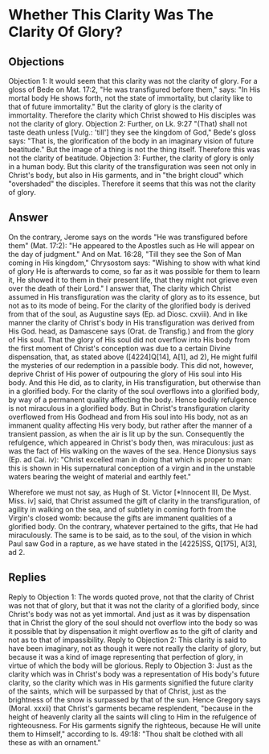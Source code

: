 # Whether This Clarity Was The Clarity Of Glory?
## Objections
Objection 1: It would seem that this clarity was not the clarity of glory. For a gloss of Bede on Mat. 17:2, "He was transfigured before them," says: "In His mortal body He shows forth, not the state of immortality, but clarity like to that of future immortality." But the clarity of glory is the clarity of immortality. Therefore the clarity which Christ showed to His disciples was not the clarity of glory.
Objection 2: Further, on Lk. 9:27 "(That) shall not taste death unless [Vulg.: 'till'] they see the kingdom of God," Bede's gloss says: "That is, the glorification of the body in an imaginary vision of future beatitude." But the image of a thing is not the thing itself. Therefore this was not the clarity of beatitude.
Objection 3: Further, the clarity of glory is only in a human body. But this clarity of the transfiguration was seen not only in Christ's body, but also in His garments, and in "the bright cloud" which "overshaded" the disciples. Therefore it seems that this was not the clarity of glory.
## Answer
On the contrary, Jerome says on the words "He was transfigured before them" (Mat. 17:2): "He appeared to the Apostles such as He will appear on the day of judgment." And on Mat. 16:28, "Till they see the Son of Man coming in His kingdom," Chrysostom says: "Wishing to show with what kind of glory He is afterwards to come, so far as it was possible for them to learn it, He showed it to them in their present life, that they might not grieve even over the death of their Lord."
I answer that, The clarity which Christ assumed in His transfiguration was the clarity of glory as to its essence, but not as to its mode of being. For the clarity of the glorified body is derived from that of the soul, as Augustine says (Ep. ad Diosc. cxviii). And in like manner the clarity of Christ's body in His transfiguration was derived from His God. head, as Damascene says (Orat. de Transfig.) and from the glory of His soul. That the glory of His soul did not overflow into His body from the first moment of Christ's conception was due to a certain Divine dispensation, that, as stated above ([4224]Q[14], A[1], ad 2), He might fulfil the mysteries of our redemption in a passible body. This did not, however, deprive Christ of His power of outpouring the glory of His soul into His body. And this He did, as to clarity, in His transfiguration, but otherwise than in a glorified body. For the clarity of the soul overflows into a glorified body, by way of a permanent quality affecting the body. Hence bodily refulgence is not miraculous in a glorified body. But in Christ's transfiguration clarity overflowed from His Godhead and from His soul into His body, not as an immanent quality affecting His very body, but rather after the manner of a transient passion, as when the air is lit up by the sun. Consequently the refulgence, which appeared in Christ's body then, was miraculous: just as was the fact of His walking on the waves of the sea. Hence Dionysius says (Ep. ad Cai. iv): "Christ excelled man in doing that which is proper to man: this is shown in His supernatural conception of a virgin and in the unstable waters bearing the weight of material and earthly feet."

Wherefore we must not say, as Hugh of St. Victor [*Innocent III, De Myst. Miss. iv] said, that Christ assumed the gift of clarity in the transfiguration, of agility in walking on the sea, and of subtlety in coming forth from the Virgin's closed womb: because the gifts are immanent qualities of a glorified body. On the contrary, whatever pertained to the gifts, that He had miraculously. The same is to be said, as to the soul, of the vision in which Paul saw God in a rapture, as we have stated in the [4225]SS, Q[175], A[3], ad 2.
## Replies
Reply to Objection 1: The words quoted prove, not that the clarity of Christ was not that of glory, but that it was not the clarity of a glorified body, since Christ's body was not as yet immortal. And just as it was by dispensation that in Christ the glory of the soul should not overflow into the body so was it possible that by dispensation it might overflow as to the gift of clarity and not as to that of impassibility.
Reply to Objection 2: This clarity is said to have been imaginary, not as though it were not really the clarity of glory, but because it was a kind of image representing that perfection of glory, in virtue of which the body will be glorious.
Reply to Objection 3: Just as the clarity which was in Christ's body was a representation of His body's future clarity, so the clarity which was in His garments signified the future clarity of the saints, which will be surpassed by that of Christ, just as the brightness of the snow is surpassed by that of the sun. Hence Gregory says (Moral. xxxii) that Christ's garments became resplendent, "because in the height of heavenly clarity all the saints will cling to Him in the refulgence of righteousness. For His garments signify the righteous, because He will unite them to Himself," according to Is. 49:18: "Thou shalt be clothed with all these as with an ornament."